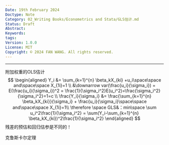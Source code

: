 ```yaml
---
Date: 19th February 2024
Doctype: Note
Category: 02_Writing Books/Econometrics and Stata/GLS估计.md
Status: Draft
Abstract: 
Keywords: 
tags: 
Version: 1.0.0
License: MIT
Copyright: © 2024 FAN WANG. All rights reserved.
---
```

---
附加权重的OLS估计
$$
\begin{aligned}
Y_i &= \sum_{k=1}^{n} \beta_kX_{ki} +u_i\space\space and\space\space X_{1i}=1 \\
&\downarrow var(\frac{u_i}{\sigma_i}) = E(\frac{u_i}{\sigma_i})^2 = \frac{1}{\sigma_i^2}E(u_i^2)=\frac{\sigma_i^2}{\sigma_i^2}=1=c \\
\frac{Y_i}{\sigma_i} &= \frac{\sum_{k=1}^{n} \beta_kX_{ki}}{\sigma_i} + \frac{u_i}{\sigma_i}\space\space and\space\space X_{1i}=1\\
\therefore \space GLS&：min\space \sum u_i^2\frac{1}{\sigma_i^2} = \sum(Y_i-\sum_{k=1}^{n} \beta_kX_{ki})^2\frac{1}{\sigma_i^2}
\end{aligned}
$$残差的预估和回归估参是不同的！

克鲁斯卡尔定理
